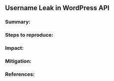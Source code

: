 ## Username Leak in WordPress API

### Summary:

### Steps to reproduce:

### Impact:

### Mitigation:

### References:

